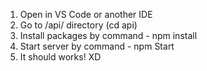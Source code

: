 1. Open in VS Code or another IDE
2. Go to /api/ directory (cd api)
3. Install packages by command - npm install
4. Start server by command - npm Start
5. It should works! XD
